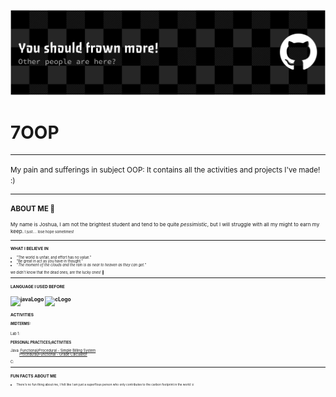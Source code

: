 ![Banner](Customizations/github-header-banner.png)

# **7OOP**
---

<small>My pain and sufferings in subject OOP: It contains all the activities and projects I've made! :)<small>

---
### ABOUT ME :hear_no_evil:
<small>My name is Joshua, I am not the brightest student and tend to be quite *pessimistic*, but I will struggle with all my might to earn my keep.<small>
<small>I just.... lose hope sometimes! <small>


***

### WHAT I BELIEVE IN 
- "The world is unfair, and effort has no value."
- "Be great in act as you have in thought."
- *"The moment of the clouds and the rain is as near to heaven as they can get."*

we didn't know that the dead ones, are the lucky ones! :black_heart:

----
### LANGUAGE I USED BEFORE
<img src = "https://upload.wikimedia.org/wikipedia/en/3/30/Java_programming_language_logo.svg" alt="javaLogo" height ="80" width= "80"> <img src ="https://upload.wikimedia.org/wikipedia/commons/3/35/The_C_Programming_Language_logo.svg" alt="cLogo" height="80" width="80">
---
### ACTIVITIES
  ##### MIDTERMS:
  Lab 1:

  #### PERSONAL PRACTICES/ACTIVITIES
  Java: [Functional/Procedural - Simple Billing System](Java%20Personal%20Folder/simpleCart.java) <br>
  &nbsp;&nbsp;&nbsp;&nbsp;&nbsp;&nbsp;&nbsp;&nbsp;&nbsp;[Procedural/Functional - Grade Calculator](Java%20Personal%20Folder/GradeCalculator.java)
  
  C:

  ---
### FUN FACTS ABOUT ME
- <small>There's no fun thing about me, I felt like I am just a superflous person who only contributes to the carbon footprint in the world :skull_and_crossbones:<small>






  
  






